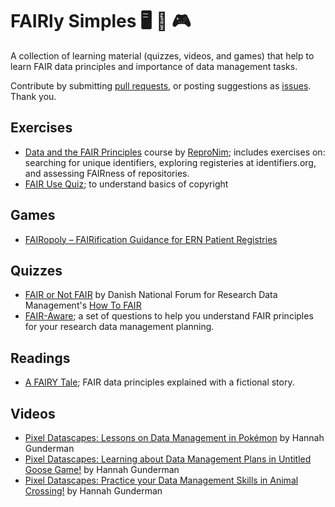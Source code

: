# FAIRly Simples 🖥 🧩 🎮 
A collection of learning material (quizzes, videos, and games) that help to learn FAIR data principles and importance of data management tasks.

Contribute by submitting [pull requests](https://github.com/Nazeeefa/FAIRly-simples/pulls), or posting suggestions as [issues](https://github.com/Nazeeefa/FAIRly-simples/issues). Thank you.

## Exercises
- [Data and the FAIR Principles](http://www.repronim.org/module-FAIR-data/reference/) course by [ReproNim](https://www.repronim.org/); includes exercises on: searching for unique identifiers, exploring registeries at identifiers.org, and assessing FAIRness of repositories.
- [FAIR Use Quiz](https://www.infodocket.com/2015/02/28/what-is-and-is-not-fair-use-mit-libraries-debuts-mobile-version-of-fair-use-quiz/); to understand basics of copyright

## Games
- [FAIRopoly – FAIRification Guidance for ERN Patient Registries](https://www.ejprarediseases.org/fairopoly/)

## Quizzes
- [FAIR or Not FAIR](https://howtofair.dk/quiz/) by Danish National Forum for Research Data Management's [How To FAIR](https://howtofair.dk/about/)
- [FAIR-Aware](https://fairaware.dans.knaw.nl/); a set of questions to help you understand FAIR principles for your research data management planning.

## Readings
- [A FAIRY Tale](https://zenodo.org/record/2248200#.Y06UM-xBweb); FAIR data principles explained with a fictional story.

## Videos
- [Pixel Datascapes: Lessons on Data Management in Pokémon](https://www.youtube.com/watch?v=7Fc3k7x-IiM) by Hannah Gunderman
- [Pixel Datascapes: Learning about Data Management Plans in Untitled Goose Game!](https://www.youtube.com/watch?v=Q9WxR40FdGc) by Hannah Gunderman
- [Pixel Datascapes: Practice your Data Management Skills in Animal Crossing!](https://www.youtube.com/watch?v=D0poLda_k6A) by Hannah Gunderman
